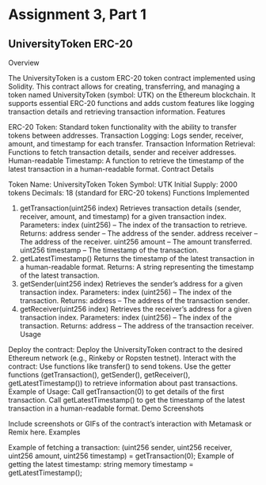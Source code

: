 # Assignment 3, Part 1

## UniversityToken ERC-20

Overview

The UniversityToken is a custom ERC-20 token contract implemented using Solidity. This contract allows for creating, transferring, and managing a token named UniversityToken (symbol: UTK) on the Ethereum blockchain. It supports essential ERC-20 functions and adds custom features like logging transaction details and retrieving transaction information.
Features

ERC-20 Token: Standard token functionality with the ability to transfer tokens between addresses.
Transaction Logging: Logs sender, receiver, amount, and timestamp for each transfer.
Transaction Information Retrieval: Functions to fetch transaction details, sender and receiver addresses.
Human-readable Timestamp: A function to retrieve the timestamp of the latest transaction in a human-readable format.
Contract Details

Token Name: UniversityToken
Token Symbol: UTK
Initial Supply: 2000 tokens
Decimals: 18 (standard for ERC-20 tokens)
Functions Implemented

1. getTransaction(uint256 index)
Retrieves transaction details (sender, receiver, amount, and timestamp) for a given transaction index.
Parameters: index (uint256) – The index of the transaction to retrieve.
Returns:
address sender – The address of the sender.
address receiver – The address of the receiver.
uint256 amount – The amount transferred.
uint256 timestamp – The timestamp of the transaction.
2. getLatestTimestamp()
Returns the timestamp of the latest transaction in a human-readable format.
Returns: A string representing the timestamp of the latest transaction.
3. getSender(uint256 index)
Retrieves the sender’s address for a given transaction index.
Parameters: index (uint256) – The index of the transaction.
Returns: address – The address of the transaction sender.
4. getReceiver(uint256 index)
Retrieves the receiver’s address for a given transaction index.
Parameters: index (uint256) – The index of the transaction.
Returns: address – The address of the transaction receiver.
Usage

Deploy the contract:
Deploy the UniversityToken contract to the desired Ethereum network (e.g., Rinkeby or Ropsten testnet).
Interact with the contract:
Use functions like transfer() to send tokens.
Use the getter functions (getTransaction(), getSender(), getReceiver(), getLatestTimestamp()) to retrieve information about past transactions.
Example of Usage:
Call getTransaction(0) to get details of the first transaction.
Call getLatestTimestamp() to get the timestamp of the latest transaction in a human-readable format.
Demo Screenshots

Include screenshots or GIFs of the contract’s interaction with Metamask or Remix here.
Examples

Example of fetching a transaction:
(uint256 sender, uint256 receiver, uint256 amount, uint256 timestamp) = getTransaction(0);
Example of getting the latest timestamp:
string memory timestamp = getLatestTimestamp();



